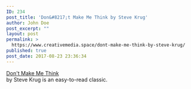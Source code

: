 ```yaml
---
ID: 234
post_title: 'Don&#8217;t Make Me Think by Steve Krug'
author: John Doe
post_excerpt: ""
layout: post
permalink: >
  https://www.creativemedia.space/dont-make-me-think-by-steve-krug/
published: true
post_date: 2017-08-23 23:36:34
---
```

<a href="//www.amazon.com/Dont-Make-Think-Revisited-Usability/dp/0321965515/ref=la_B001KHCFUU_1_1?s=books&amp;ie=UTF8&amp;qid=1503531073&amp;sr=1-1“">Don't Make Me Think</a> <br /> by Steve Krug is an easy-to-read classic.